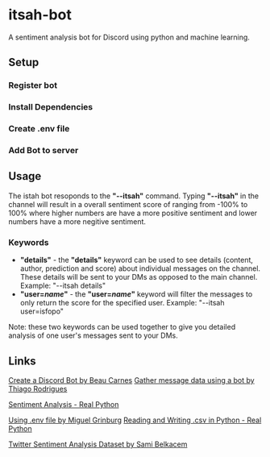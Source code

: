 # itsah-bot

A sentiment analysis bot for Discord using python and machine learning.

## Setup

### Register bot

### Install Dependencies

### Create .env file

### Add Bot to server

## Usage
The istah bot resoponds to the **"--itsah"** command. Typing **"--itsah"** in the channel will result in a overall sentiment score of ranging from -100% to 100% where higher numbers are have a more positive sentiment and lower numbers have a more negitive sentiment. 

### Keywords
- **"details"** - the **"details"** keyword can be used to see details (content, author, prediction and score) about individual messages on the channel. These details will be sent to your DMs as opposed to the main channel. Example: "--itsah details"
- **"user=*name*"** - the **"user=*name*"** keyword will filter the messages to only return the score for the specified user. Example: "--itsah user=isfopo"
  
Note: these two keywords can be used together to give you detailed analysis of one user's messages sent to your DMs.

## Links

[Create a Discord Bot by Beau Carnes](https://www.freecodecamp.org/news/create-a-discord-bot-with-python/)
[Gather message data using a bot by Thiago Rodrigues](https://levelup.gitconnected.com/how-to-gather-message-data-using-a-discord-bot-from-scratch-with-python-2fe239da3bcd)

[Sentiment Analysis - Real Python](https://realpython.com/sentiment-analysis-python/)

[Using .env file by Miguel Grinburg](https://www.twilio.com/blog/environment-variables-python)
[Reading and Writing .csv in Python - Real Python](https://realpython.com/python-csv/)

[Twitter Sentiment Analysis Dataset by Sami Belkacem](https://www.kaggle.com/sambelkacem/twitter-sentiment-analysis-data)
